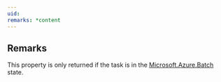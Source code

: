 ```yaml
---
uid: 
remarks: *content
---
```

## Remarks  
 This property is only returned if the task is in the [Microsoft.Azure.Batch](assetId:///N:Microsoft.Azure.Batch?qualifyHint=False&autoUpgrade=True) state.